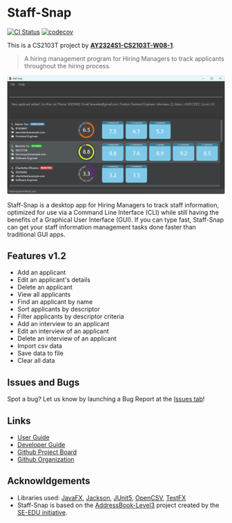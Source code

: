 # Staff-Snap

[![CI Status](https://github.com/AY2324S1-CS2103T-W08-1/tp/actions/workflows/gradle.yml/badge.svg)](https://github.com/AY2324S1-CS2103T-W08-1/tp/actions)
[![codecov](https://codecov.io/gh/AY2324S1-CS2103T-W08-1/tp/graph/badge.svg?token=7PPPGQNQFE)](https://codecov.io/gh/AY2324S1-CS2103T-W08-1/tp)

This is a CS2103T project by [**AY2324S1-CS2103T-W08-1**](https://github.com/orgs/AY2324S1-CS2103T-W08-1/people).<br>

> A hiring management program for Hiring Managers to track applicants throughout the hiring process.

![Ui](docs/images/Ui.png)

Staff-Snap is a desktop app for Hiring Managers to track staff information, optimized for use via a Command Line Interface (CLI) while still having the benefits of a Graphical User Interface (GUI). If you can type fast, Staff-Snap can get your staff information management tasks done faster than traditional GUI apps.

## Features v1.2
* Add an applicant
* Edit an applicant's details
* Delete an applicant
* View all applicants
* Find an applicant by name
* Sort applicants by descriptor
* Filter applicants by descriptor criteria
* Add an interview to an applicant
* Edit an interview of an applicant
* Delete an interview of an applicant
* Import csv data
* Save data to file
* Clear all data

## Issues and Bugs
Spot a bug? Let us know by launching a Bug Report at the [Issues tab](https://github.com/AY2324S1-CS2103T-W08-1/tp/issues)!

## Links
* [User Guide](https://ay2324s1-cs2103t-w08-1.github.io/tp/UserGuide.html)
* [Developer Guide](https://ay2324s1-cs2103t-w08-1.github.io/tp/DeveloperGuide.html)
* [Github Project Board](https://github.com/orgs/AY2324S1-CS2103T-W08-1/projects/1)
* [Github Organization](https://github.com/orgs/AY2324S1-CS2103T-W08-1)

## Acknowldgements
* Libraries used: [JavaFX](https://openjfx.io/), [Jackson](https://github.com/FasterXML/jackson), [JUnit5](https://junit.org/junit5/), [OpenCSV](https://opencsv.sourceforge.net/project-info.html), [TestFX](https://testfx.github.io/TestFX/docs/javadoc/testfx-core/javadoc/org.testfx/module-summary.html)
* Staff-Snap is based on the [AddressBook-Level3](https://se-education.org/addressbook-level3/) project created by the [SE-EDU initiative](https://se-education.org).
